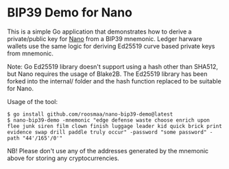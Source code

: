 # BIP39 Demo for Nano

This is a simple Go application that demonstrates how to derive a private/public key for [Nano](https://nano.org/) from a BIP39 mnemonic. Ledger harware wallets use the same logic for deriving Ed25519 curve based private keys from mnemonic.

Note: Go Ed25519 library doesn't support using a hash other than SHA512, but Nano requires the usage of Blake2B. The Ed25519 library has been forked into the internal/ folder and the hash function replaced to be suitable for Nano.

Usage of the tool:

```
$ go install github.com/roosmaa/nano-bip39-demo@latest
$ nano-bip39-demo -mnemonic "edge defense waste choose enrich upon flee junk siren film clown finish luggage leader kid quick brick print evidence swap drill paddle truly occur" -password "some password" -path "44'/165'/0'"
```

NB! Please don't use any of the addresses generated by the mnemonic above for storing any cryptocurrencies.

